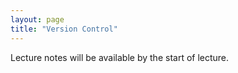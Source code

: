 ```yaml
---
layout: page
title: "Version Control"
---
```


Lecture notes will be available by the start of lecture.

